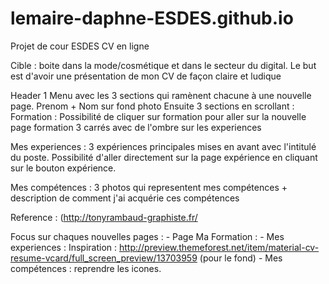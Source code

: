 # lemaire-daphne-ESDES.github.io
Projet de cour ESDES
CV en ligne 

Cible : boite dans la mode/cosmétique et dans le secteur du digital. 
Le but est d'avoir une présentation de mon CV de façon claire et ludique 

 Header
 1 Menu avec les 3 sections qui ramènent chacune à une nouvelle page. 
 Prenom + Nom sur fond photo 
 Ensuite 3 sections en scrollant : 
 Formation : Possibilité de cliquer sur formation pour aller sur la nouvelle page formation 
 3 carrés avec de l'ombre sur les experiences 
 
 Mes experiences : 3 expériences principales mises en avant avec l'intitulé du poste. 
 Possibilité d'aller directement sur la page expérience en cliquant sur le bouton expérience. 
 
 Mes compétences : 3 photos qui representent mes compétences + description de comment j'ai acquérie ces compétences 
 
 Reference : (http://tonyrambaud-graphiste.fr/ 
     
Focus sur chaques nouvelles pages : 
      - Page Ma Formation : 
      - Mes experiences : Inspiration : http://preview.themeforest.net/item/material-cv-resume-vcard/full_screen_preview/13703959 (pour le fond) 
      - Mes compétences : reprendre les icones. 
   
     
